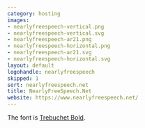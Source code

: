 ```yaml
---
category: hosting
images:
- nearlyfreespeech-vertical.png
- nearlyfreespeech-vertical.svg
- nearlyfreespeech-ar21.png
- nearlyfreespeech-horizontal.png
- nearlyfreespeech-ar21.svg
- nearlyfreespeech-horizontal.svg
layout: default
logohandle: nearlyfreespeech
skipped: 1
sort: nearlyfreespeech.net
title: NearlyFreeSpeech.Net
website: https://www.nearlyfreespeech.net/
---
```


The font is [Trebuchet Bold](http://www.myfonts.com/fonts/ascender/trebuchet/bold/?ref=hackerlogos).
